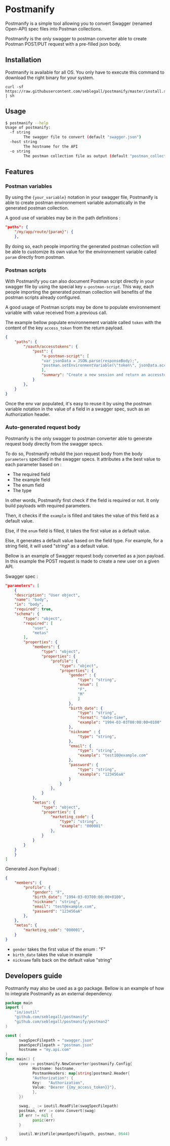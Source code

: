 # Postmanify

Postmanify is a simple tool allowing you to convert Swagger \(renamed Open-API\) spec files into Postman collections.

Postmanify is the only swagger to postman converter able to create Postman POST/PUT request with a pre-filled json body.

## Installation

Postmanify is available for all OS. You only have to execute this command to download the right binary for your system.

```text
curl -sf https://raw.githubusercontent.com/seblegall/postmanify/master/install.sh | sh
```

## Usage

```sh
$ postmanify --help
Usage of postmanify:
  -f string
        The swagger file to convert (default "swagger.json")
  -host string
        The hostname for the API
  -o string
        The postman collection file as output (default "postman_collection.json")
```

## Features

### Postman variables

By using the `{your_variable}` notation in your swagger file, Postmanify is able to create postman environnement variable automatically in the generated postman collection.

A good use of variables may be in the path definitions :

```json
"paths": {
    "/my/app/route/{param}": {
    },
```

By doing so, each people importing the generated postman collection will be able to customize its own value for the environnement variable called `param` directly from postman.

### Postman scripts

With Postmanify you can also document Postman script directly in your swagger file by using the special key `x-postman-script`. This way, each people importing the generated postman collection will benefits  of the postman scripts already configured.

A good usage of Postman scripts may be done to populate environnement variable with value received from a previous call.

The example bellow populate environnement variable called `token` with the content of the key `access_token` from the return payload.

```json
{
    "paths": {
        "/oauth/accesstokens": {
            "post": {
                "x-postman-script": [
                "var jsonData = JSON.parse(responseBody);",
                "postman.setEnvironmentVariable(\"token\", jsonData.access_token);"
                ],
                "summary": "Create a new session and return an accesstoken",
            }
        },
    }
}
```

Once the env var populated, it's easy to reuse it by using the postman variable notation in the value of a field in a swagger spec, such as an Authorization header.

### Auto-generated request body

Postmanify is the only swagger to postman converter able to generate request body directly from the swagger specs.

To do so, Postmanify rebuild the json request body from the body `parameters` specified in the swagger specs. It attributes a the best value to each parameter based on :

* The required field
* The example field
* The enum field
* The type

In other words, Postmanify first check if the field is required or not. It only build payloads with required parameters.

Then, it checks if the `example` is filled and takes the value of this field as a default value.

Else, if the `enum` field is filled, it takes the first value as a default value.

Else, it generates a default value based on the field type. For example, for a string field, it will used "string" as a default value.

Bellow is an example of Swagger request body converted as a json payload. In this example the POST request is made to create a new user on a given API.

Swagger spec :

```json
"parameters": [
    {
    "description": "User object",
    "name": "body",
    "in": "body",
    "required": true,
    "schema": {
        "type": "object",
        "required": [
            "user",
            "metas"
        ],
        "properties": {
            "members": {
                "type": "object",
                "properties": {
                    "profile": {
                        "type": "object",
                        "properties": {
                            "gender" : {
                                "type": "string",
                                "enum": [
                                "F",
                                "M"
                                ]
                            },
                            "birth_date": {
                                "type": "string",
                                "format": "date-time",
                                "example": "1994-03-03T00:00:00+0100"
                            },
                            "nickname" : {
                                "type": "string",
                            },
                            "email": {
                                "type": "string",
                                "example": "test10@example.com"
                            },
                            "password": {
                                "type": "string",
                                "example": "123456aA"
                            }
                        }
                    },
                }
            },
            "metas": {
                "type": "object",
                "properties": {
                    "marketing_code": {
                        "type": "string",
                        "example": "000001"
                    },
                }
            }
        }
    }
    }
]
```

Generated Json Payload :

```json
{
    "members": {
        "profile": {
            "gender": "F",
            "birth_date": "1994-03-03T00:00:00+0100",
            "nickname": "string",
            "email": "test@example.com",
            "password": "123456aA"
        },
    },
    "metas": {
        "marketing_code": "000001",
    }
}
```

* `gender` takes the first value of the enum : "F"
* `birth_date` takes the value in example
* `nickname` falls back on the default value "string"



## Developers guide

Postmanify may also be used as a go package. Bellow is an example of how to integrate Postmanify as an external dependency.

```go
package main
import (
    "io/ioutil"
    "github.com/seblegall/postmanify"
    "github.com/seblegall/postmanify/postman2"
)

const (
      swagSpecFilepath = "swagger.json"
      pmanSpecFilepath = "postman.json"
      hostname = "my.api.com"
)
func main() {
      conv := postmanify.NewConverter(postmanify.Config{
            Hostname: hostname,
            PostmanHeaders: map[string]postman2.Header{
            "Authorization": {
            Key:   "Authorization",
            Value: "Bearer {{my_access_token}}"},
            },
      })

      swag, _ := ioutil.ReadFile(swagSpecFilepath)
      postman, err := conv.Convert(swag)
      if err != nil {
            panic(err)
      }

      ioutil.WriteFile(pmanSpecFilepath, postman, 0644)
}
```
